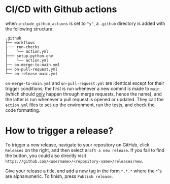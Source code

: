 # CI/CD with Github actions

when `include_github_actions` is set to `"y"`, a `.github` directory is
added with the following structure:

    .github
    ├── workflows
    ├─── run-checks
    │    └── action.yml
    ├─── setup-python-env
    │    └── action.yml
    ├── on-merge-to-main.yml
    ├── on-pull-request.yml
    └── on-release-main.yml

`on-merge-to-main.yml` and `on-pull-request.yml` are identical except
for their trigger conditions; the first is run whenever a new commit is
made to `main` (which should
[only](https://docs.github.com/en/repositories/configuring-branches-and-merges-in-your-repository/defining-the-mergeability-of-pull-requests/about-protected-branches)
happen through merge requests, hence the name), and the latter is run
whenever a pull request is opened or updated. They call the `action.yml`
files to set-up the environment, run the tests, and check the code
formatting.

# How to trigger a release?

To trigger a new release, navigate to your repository on GitHub, click `Releases` on the right, and then select `Draft
a new release`. If you fail to find the button, you could also directly visit
`https://github.com/<username>/<repository-name>/releases/new`.

Give your release a title, and add a new tag in the form `*.*.*` where the
`*`'s are alphanumeric. To finish, press `Publish release`.
